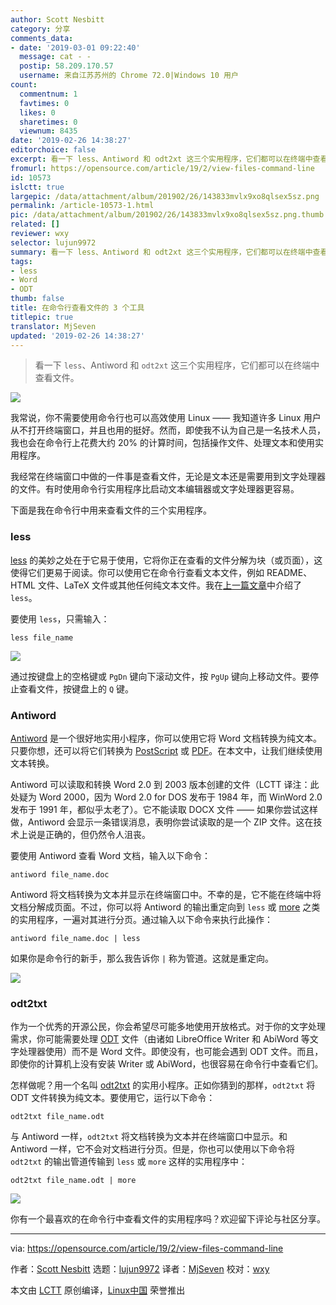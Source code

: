 ```yaml
---
author: Scott Nesbitt
category: 分享
comments_data:
- date: '2019-03-01 09:22:40'
  message: cat - -
  postip: 58.209.170.57
  username: 来自江苏苏州的 Chrome 72.0|Windows 10 用户
count:
  commentnum: 1
  favtimes: 0
  likes: 0
  sharetimes: 0
  viewnum: 8435
date: '2019-02-26 14:38:27'
editorchoice: false
excerpt: 看一下 less、Antiword 和 odt2xt 这三个实用程序，它们都可以在终端中查看文件。
fromurl: https://opensource.com/article/19/2/view-files-command-line
id: 10573
islctt: true
largepic: /data/attachment/album/201902/26/143833mvlx9xo8qlsex5sz.png
permalink: /article-10573-1.html
pic: /data/attachment/album/201902/26/143833mvlx9xo8qlsex5sz.png.thumb.jpg
related: []
reviewer: wxy
selector: lujun9972
summary: 看一下 less、Antiword 和 odt2xt 这三个实用程序，它们都可以在终端中查看文件。
tags:
- less
- Word
- ODT
thumb: false
title: 在命令行查看文件的 3 个工具
titlepic: true
translator: MjSeven
updated: '2019-02-26 14:38:27'
---
```



> 
> 看一下 `less`、Antiword 和 `odt2xt` 这三个实用程序，它们都可以在终端中查看文件。
> 
> 
> 


![](/data/attachment/album/201902/26/143833mvlx9xo8qlsex5sz.png)


我常说，你不需要使用命令行也可以高效使用 Linux —— 我知道许多 Linux 用户从不打开终端窗口，并且也用的挺好。然而，即使我不认为自己是一名技术人员，我也会在命令行上花费大约 20% 的计算时间，包括操作文件、处理文本和使用实用程序。


我经常在终端窗口中做的一件事是查看文件，无论是文本还是需要用到文字处理器的文件。有时使用命令行实用程序比启动文本编辑器或文字处理器更容易。


下面是我在命令行中用来查看文件的三个实用程序。


### less


[less](https://www.gnu.org/software/less/) 的美妙之处在于它易于使用，它将你正在查看的文件分解为块（或页面），这使得它们更易于阅读。你可以使用它在命令行查看文本文件，例如 README、HTML 文件、LaTeX 文件或其他任何纯文本文件。我在[上一篇文章](https://opensource.com/article/18/4/using-less-view-text-files-command-line)中介绍了 `less`。


要使用 `less`，只需输入：



```
less file_name
```

![](/data/attachment/album/201902/26/143838zpd4g6yb4mpc0why.png)


通过按键盘上的空格键或 `PgDn` 键向下滚动文件，按 `PgUp` 键向上移动文件。要停止查看文件，按键盘上的 `Q` 键。


### Antiword


[Antiword](http://www.winfield.demon.nl/) 是一个很好地实用小程序，你可以使用它将 Word 文档转换为纯文本。只要你想，还可以将它们转换为 [PostScript](http://en.wikipedia.org/wiki/PostScript) 或 [PDF](http://en.wikipedia.org/wiki/Portable_Document_Format)。在本文中，让我们继续使用文本转换。


Antiword 可以读取和转换 Word 2.0 到 2003 版本创建的文件（LCTT 译注：此处疑为 Word 2000，因为 Word 2.0 for DOS 发布于 1984 年，而 WinWord 2.0 发布于 1991 年，都似乎太老了）。它不能读取 DOCX 文件 —— 如果你尝试这样做，Antiword 会显示一条错误消息，表明你尝试读取的是一个 ZIP 文件。这在技术上说是正确的，但仍然令人沮丧。


要使用 Antiword 查看 Word 文档，输入以下命令：



```
antiword file_name.doc
```

Antiword 将文档转换为文本并显示在终端窗口中。不幸的是，它不能在终端中将文档分解成页面。不过，你可以将 Antiword 的输出重定向到 `less` 或 [more](https://opensource.com/article/19/1/more-text-files-linux) 之类的实用程序，一遍对其进行分页。通过输入以下命令来执行此操作：



```
antiword file_name.doc | less
```

如果你是命令行的新手，那么我告诉你 `|` 称为管道。这就是重定向。


![](/data/attachment/album/201902/26/143845r2w7u32ok7v5j22k.png)


### odt2txt


作为一个优秀的开源公民，你会希望尽可能多地使用开放格式。对于你的文字处理需求，你可能需要处理 [ODT](http://en.wikipedia.org/wiki/OpenDocument) 文件（由诸如 LibreOffice Writer 和 AbiWord 等文字处理器使用）而不是 Word 文件。即使没有，也可能会遇到 ODT 文件。而且，即使你的计算机上没有安装 Writer 或 AbiWord，也很容易在命令行中查看它们。


怎样做呢？用一个名叫 [odt2txt](https://github.com/dstosberg/odt2txt) 的实用小程序。正如你猜到的那样，`odt2txt` 将 ODT 文件转换为纯文本。要使用它，运行以下命令：



```
odt2txt file_name.odt
```

与 Antiword 一样，`odt2txt` 将文档转换为文本并在终端窗口中显示。和 Antiword 一样，它不会对文档进行分页。但是，你也可以使用以下命令将 `odt2txt` 的输出管道传输到 `less` 或 `more` 这样的实用程序中：



```
odt2txt file_name.odt | more
```

![](/data/attachment/album/201902/26/143851jgxg0xemee2ieagr.png)


你有一个最喜欢的在命令行中查看文件的实用程序吗？欢迎留下评论与社区分享。




---


via: <https://opensource.com/article/19/2/view-files-command-line>


作者：[Scott Nesbitt](https://opensource.com/users/scottnesbitt) 选题：[lujun9972](https://github.com/lujun9972) 译者：[MjSeven](https://github.com/MjSeven) 校对：[wxy](https://github.com/wxy)


本文由 [LCTT](https://github.com/LCTT/TranslateProject) 原创编译，[Linux中国](https://linux.cn/) 荣誉推出